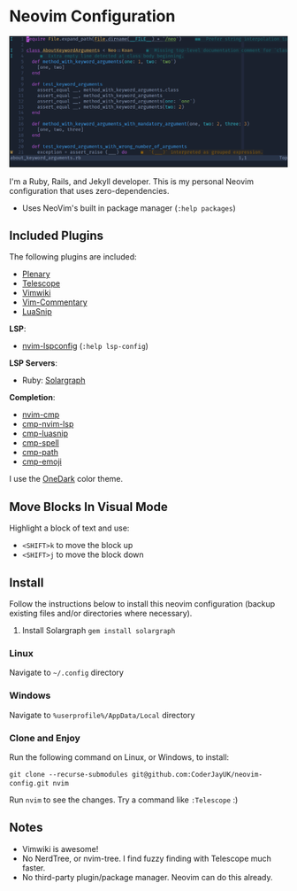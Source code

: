 # Neovim Configuration

![Coder Jay's Neovim Config](https://github.com/CoderJayUK/neovim-config/blob/main/example.png)

I'm a Ruby, Rails, and Jekyll developer. This is my personal Neovim configuration that uses zero-dependencies.

* Uses NeoVim's built in package manager (`:help packages`)

## Included Plugins

The following plugins are included:

* [Plenary](https://github.com/nvim-lua/plenary.nvim)
* [Telescope](https://github.com/nvim-telescope/telescope.nvim)
* [Vimwiki](https://github.com/vimwiki/vimwiki)
* [Vim-Commentary](https://github.com/tpope/vim-commentary)
* [LuaSnip](https://github.com/L3MON4D3/LuaSnip)

**LSP**:

* [nvim-lspconfig](https://github.com/neovim/nvim-lspconfig) (`:help lsp-config`)

**LSP Servers**:

* Ruby: [Solargraph](https://github.com/castwide/solargraph)

**Completion**:

* [nvim-cmp](https://github.com/hrsh7th/nvim-cmp)
* [cmp-nvim-lsp](https://github.com/hrsh7th/cmp-nvim-lsp)
* [cmp-luasnip](https://github.com/saadparwaiz1/cmp_luasnip)
* [cmp-spell](https://github.com/f3fora/cmp-spell)
* [cmp-path](https://github.com/hrsh7th/cmp-path)
* [cmp-emoji](https://github.com/hrsh7th/cmp-emoji)

I use the [OneDark](https://github.com/navarasu/onedark.nvim) color theme.

## Move Blocks In Visual Mode

Highlight a block of text and use:

* `<SHIFT>k` to move the block up
* `<SHIFT>j` to move the block down

## Install

Follow the instructions below to install this neovim configuration (backup existing files and/or directories where necessary).

1. Install Solargraph `gem install solargraph`

### Linux

Navigate to `~/.config` directory

### Windows

Navigate to `%userprofile%/AppData/Local` directory

### Clone and Enjoy

Run the following command on Linux, or Windows, to install:

    git clone --recurse-submodules git@github.com:CoderJayUK/neovim-config.git nvim

Run `nvim` to see the changes. Try a command like `:Telescope` :)

## Notes

* Vimwiki is awesome!
* No NerdTree, or nvim-tree. I find fuzzy finding with Telescope much faster.
* No third-party plugin/package manager. Neovim can do this already.
